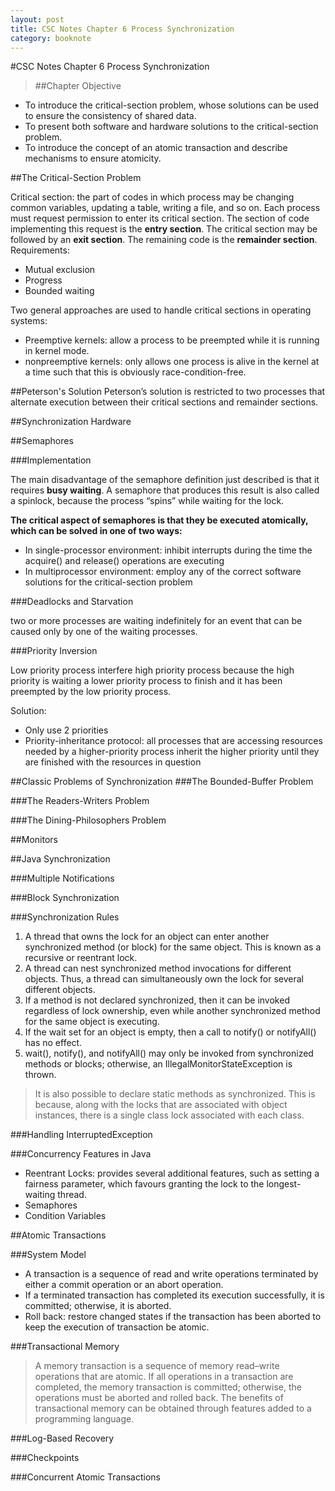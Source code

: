 ```yaml
---
layout: post
title: CSC Notes Chapter 6 Process Synchronization
category: booknote
---
```


#CSC Notes Chapter 6 Process Synchronization

>##Chapter Objective  
* To introduce the critical-section problem, whose solutions can be used to ensure the consistency of shared data.
* To present both software and hardware solutions to the critical-section problem.
* To introduce the concept of an atomic transaction and describe mechanisms to ensure atomicity.

##The Critical-Section Problem

Critical section: the part of codes in which process may be changing common variables, updating a table, writing a file, and so on.
Each process must request permission to enter its critical section. The section of code implementing this request is the __entry section__. The critical section may be followed by an __exit section__. The remaining code is the __remainder section__. 
Requirements:

* Mutual exclusion
* Progress
* Bounded waiting

Two general approaches are used to handle critical sections in operating systems: 

* Preemptive kernels: allow a process to be preempted while it is running in kernel mode.
* nonpreemptive kernels: only allows one process is alive in the kernel at a time such that this is obviously race-condition-free.

##Peterson's Solution
Peterson’s solution is restricted to two processes that alternate execution between their critical sections and remainder sections.

##Synchronization Hardware


##Semaphores

###Implementation

The main disadvantage of the semaphore definition just described is that it requires __busy waiting__. A semaphore that produces this result is also called a spinlock, because the process “spins” while waiting for the lock. 


__The critical aspect of semaphores is that they be executed atomically, which can be solved in one of two ways:__

* In single-processor environment: inhibit interrupts during the time the acquire() and release() operations are executing
* In multiprocessor environment: employ any of the correct software solutions for the critical-section problem

###Deadlocks and Starvation

two or more processes are waiting indefinitely for an event that can be caused only by one of the waiting processes.


###Priority Inversion

Low priority process interfere high priority process because the high priority is waiting a lower priority process to finish and it has been preempted by the low priority process.

Solution:

* Only use 2 priorities
* Priority-inheritance protocol: all processes that are accessing resources needed by a higher-priority process inherit the higher priority until they are finished with the resources in question


##Classic Problems of Synchronization
###The Bounded-Buffer Problem

###The Readers-Writers Problem

###The Dining-Philosophers Problem

##Monitors

##Java Synchronization

###Multiple Notifications

###Block Synchronization

###Synchronization Rules

1. A thread that owns the lock for an object can enter another synchronized method (or block) for the same object. This is known as a recursive or reentrant lock.
2. A thread can nest synchronized method invocations for different objects. Thus, a thread can simultaneously own the lock for several different objects.
3. If a method is not declared synchronized, then it can be invoked regardless of lock ownership, even while another synchronized method for the same object is executing.
4. If the wait set for an object is empty, then a call to notify() or notifyAll() has no effect.
5. wait(), notify(), and notifyAll() may only be invoked from synchronized methods or blocks; otherwise, an IllegalMonitorStateException is thrown.

>It is also possible to declare static methods as synchronized. This is because, along with the locks that are associated with object instances, there is a single class lock associated with each class.

###Handling InterruptedException

###Concurrency Features in Java

* Reentrant Locks: provides several additional features, such as setting a fairness parameter, which favours granting the lock to the longest-waiting thread.
* Semaphores
* Condition Variables

##Atomic Transactions

###System Model

* A transaction is a sequence of read and write operations terminated by either a commit operation or an abort operation.
* If a terminated transaction has completed its execution successfully, it is committed; otherwise, it is aborted.
* Roll back: restore changed states if the transaction has been aborted to keep the execution of transaction be atomic.

###Transactional Memory
>A memory transaction is a sequence of memory read–write operations that are atomic. If all operations in a transaction are completed, the memory transaction is committed; otherwise, the operations must be aborted and rolled back. The benefits of transactional memory can be obtained through features added to a programming language.

###Log-Based Recovery


###Checkpoints


###Concurrent Atomic Transactions












